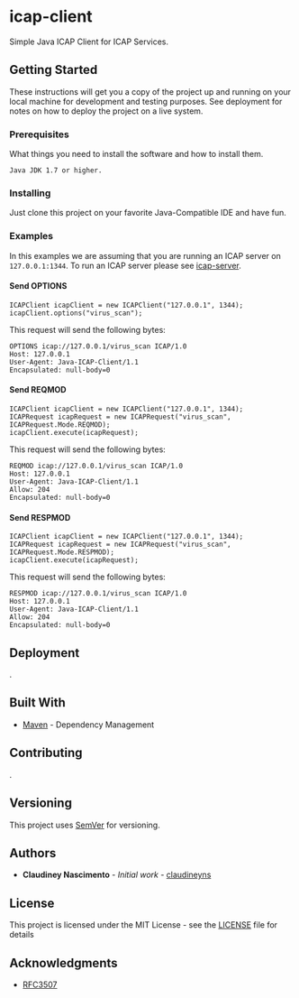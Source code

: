 # icap-client

Simple Java ICAP Client for ICAP Services.

## Getting Started

These instructions will get you a copy of the project up and running on your local machine for development and testing purposes. See deployment for notes on how to deploy the project on a live system.

### Prerequisites

What things you need to install the software and how to install them.

```
Java JDK 1.7 or higher.
```

### Installing

Just clone this project on your favorite Java-Compatible IDE and have fun. 

### Examples

In this examples we are assuming that you are running an ICAP server on `127.0.0.1:1344`. To run an ICAP server please see [icap-server](https://github.com/claudineyns/icap-server).

#### Send OPTIONS

````
ICAPClient icapClient = new ICAPClient("127.0.0.1", 1344);
icapClient.options("virus_scan");
````
This request will send the following bytes:
````
OPTIONS icap://127.0.0.1/virus_scan ICAP/1.0
Host: 127.0.0.1
User-Agent: Java-ICAP-Client/1.1
Encapsulated: null-body=0
````

#### Send REQMOD

````
ICAPClient icapClient = new ICAPClient("127.0.0.1", 1344);
ICAPRequest icapRequest = new ICAPRequest("virus_scan", ICAPRequest.Mode.REQMOD);
icapClient.execute(icapRequest);
````
This request will send the following bytes:
````
REQMOD icap://127.0.0.1/virus_scan ICAP/1.0
Host: 127.0.0.1
User-Agent: Java-ICAP-Client/1.1
Allow: 204
Encapsulated: null-body=0
````

#### Send RESPMOD

````
ICAPClient icapClient = new ICAPClient("127.0.0.1", 1344);
ICAPRequest icapRequest = new ICAPRequest("virus_scan", ICAPRequest.Mode.RESPMOD);
icapClient.execute(icapRequest);
````
This request will send the following bytes:
````
RESPMOD icap://127.0.0.1/virus_scan ICAP/1.0
Host: 127.0.0.1
User-Agent: Java-ICAP-Client/1.1
Allow: 204
Encapsulated: null-body=0
````

## Deployment

.

## Built With

* [Maven](https://maven.apache.org/) - Dependency Management

## Contributing

.

## Versioning

This project uses [SemVer](http://semver.org/) for versioning.

## Authors

* **Claudiney Nascimento** - *Initial work* - [claudineyns](https://github.com/claudineyns)

## License

This project is licensed under the MIT License - see the [LICENSE](LICENSE) file for details

## Acknowledgments

* [RFC3507](https://www.ietf.org/rfc/rfc3507.txt)
